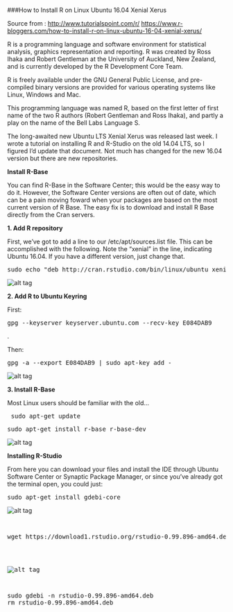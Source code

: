 ###How to Install R on Linux Ubuntu 16.04 Xenial Xerus

Source from : http://www.tutorialspoint.com/r/ 
https://www.r-bloggers.com/how-to-install-r-on-linux-ubuntu-16-04-xenial-xerus/

R is a programming language and software environment for statistical analysis, graphics representation and reporting. R was created by Ross Ihaka and Robert Gentleman at the University of Auckland, New Zealand, and is currently developed by the R Development Core Team.

R is freely available under the GNU General Public License, and pre-compiled binary versions are provided for various operating systems like Linux, Windows and Mac.

This programming language was named R, based on the first letter of first name of the two R authors (Robert Gentleman and Ross Ihaka), and partly a play on the name of the Bell Labs Language S.

The long-awaited new Ubuntu LTS Xenial Xerus was released last week. I wrote a tutorial on installing R and R-Studio on the old 14.04 LTS, so I figured I’d update that document. Not much has changed for the new 16.04 version but there are new repositories.

<b>Install R-Base</b>

You can find R-Base in the Software Center; this would be the easy way to do it. However, the Software Center versions are often out of date, which can be a pain moving foward when your packages are based on the most current version of R Base. The easy fix is to download and install R Base directly from the Cran servers.


<b>1. Add R repository</b>

First, we’ve got to add a line to our /etc/apt/sources.list file. This can be accomplished with the following. Note the “xenial” in the line, indicating Ubuntu 16.04. If you have a different version, just change that.

<pre>sudo echo "deb http://cran.rstudio.com/bin/linux/ubuntu xenial/" | sudo tee -a /etc/apt/sources.list</pre>

![alt tag](https://github.com/syaifulahdan/Rscript/blob/master/image/Screenshot%20from%202016-09-19%2017-13-21.png)

<b>2. Add R to Ubuntu Keyring</b>

First:

 <pre>gpg --keyserver keyserver.ubuntu.com --recv-key E084DAB9</pre>.
 
Then:

 <pre>gpg -a --export E084DAB9 | sudo apt-key add -</pre>

![alt tag](https://github.com/syaifulahdan/Rscript/blob/master/image/Screenshot%20from%202016-09-19%2017-19-50.png)

<b>3. Install R-Base</b>

Most Linux users should be familiar with the old…
<pre> sudo apt-get update</pre>

<pre>sudo apt-get install r-base r-base-dev</pre>

![alt tag](https://github.com/syaifulahdan/Rscript/blob/master/image/Screenshot%20from%202016-09-19%2017-35-54.png)

<b>Installing R-Studio</b>

From here you can download your files and install the IDE through Ubuntu Software Center or Synaptic Package Manager, or since you’ve already got the terminal open, you could just:

<pre>
sudo apt-get install gdebi-core
</pre>

![alt tag](https://github.com/syaifulahdan/Rscript/blob/master/image/Screenshot%20from%202016-09-19%2017-39-30.png)
<pre>

<pre>wget https://download1.rstudio.org/rstudio-0.99.896-amd64.deb </pre>

![alt tag](https://github.com/syaifulahdan/Rscript/blob/master/image/Screenshot%20from%202016-09-19%2017-43-41.png)


<pre>
sudo gdebi -n rstudio-0.99.896-amd64.deb
rm rstudio-0.99.896-amd64.deb
</pre>
